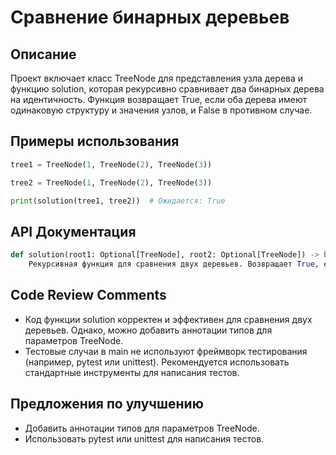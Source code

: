 # Сравнение бинарных деревьев

## Описание
Проект включает класс TreeNode для представления узла дерева и функцию solution, которая рекурсивно сравнивает два бинарных дерева на идентичность. Функция возвращает True, если оба дерева имеют одинаковую структуру и значения узлов, и False в противном случае.

## Примеры использования
```python
tree1 = TreeNode(1, TreeNode(2), TreeNode(3))
```
```python
tree2 = TreeNode(1, TreeNode(2), TreeNode(3))
```
```python
print(solution(tree1, tree2))  # Ожидается: True
```

## API Документация
```python
def solution(root1: Optional[TreeNode], root2: Optional[TreeNode]) -> bool:
	Рекурсивная функция для сравнения двух деревьев. Возвращает True, если оба дерева идентичны, иначе False.
```

## Code Review Comments
- Код функции solution корректен и эффективен для сравнения двух деревьев. Однако, можно добавить аннотации типов для параметров TreeNode.
- Тестовые случаи в main не используют фреймворк тестирования (например, pytest или unittest). Рекомендуется использовать стандартные инструменты для написания тестов.

## Предложения по улучшению
- Добавить аннотации типов для параметров TreeNode.
- Использовать pytest или unittest для написания тестов.
